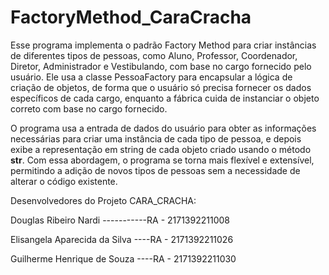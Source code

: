 # FactoryMethod_CaraCracha

Esse programa implementa o padrão Factory Method para criar instâncias de diferentes tipos de pessoas, como Aluno, Professor, Coordenador, Diretor, Administrador e Vestibulando, com base no cargo fornecido pelo usuário. Ele usa a classe PessoaFactory para encapsular a lógica de criação de objetos, de forma que o usuário só precisa fornecer os dados específicos de cada cargo, enquanto a fábrica cuida de instanciar o objeto correto com base no cargo fornecido.

O programa usa a entrada de dados do usuário para obter as informações necessárias para criar uma instância de cada tipo de pessoa, e depois exibe a representação em string de cada objeto criado usando o método __str__. Com essa abordagem, o programa se torna mais flexível e extensível, permitindo a adição de novos tipos de pessoas sem a necessidade de alterar o código existente.



Desenvolvedores do Projeto CARA_CRACHA:

Douglas Ribeiro Nardi -----------RA - 2171392211008

Elisangela Aparecida da Silva ----RA - 2171392211026

Guilherme Henrique de Souza ----RA - 2171392211030
